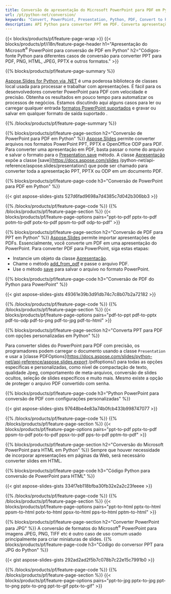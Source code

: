 ```yaml
---
title: Conversão de apresentação do Microsoft PowerPoint para PDF em Python
url: /pt/python-net/conversion/
keywords: "Convert, PowerPoint, Presentation, Python, PDF, Convert to PDF, PPT to PDF"
description: API Python para converter PPT em PDF. Converta apresentações para JPG, PNG e outros formatos em Python.
---
```


{{< blocks/products/pf/feature-page-wrap >}}
{{< blocks/products/pf/i18n/feature-page-header h1="Apresentação do Microsoft<sup>®</sup> PowerPoint para conversão de PDF em Python" h2="Códigos-fonte Python para diferentes casos de conversão para converter PPT para PDF, PNG, HTML, JPEG, PPTX e outros formatos." >}}

{{% blocks/products/pf/feature-page-summary %}}

[Aspose.Slides for Python via .NET](https://products.aspose.com/slides/python-net/) é uma poderosa biblioteca de classes local usada para processar e trabalhar com apresentações. É fácil para os desenvolvedores converter PowerPoint para PDF com velocidade e precisão. Obtenha os resultados em pouco tempo para automatizar os processos de negócios. Estamos discutindo aqui alguns casos para ler ou carregar qualquer entrada [formatos PowerPoint suportados](https://docs.aspose.com/slides/python-net/supported-file-formats/) e gravar ou salvar em qualquer formato de saída suportado . 

{{% /blocks/products/pf/feature-page-summary  %}}

{{% blocks/products/pf/feature-page-section  h2="Conversão de PowerPoint para PDF em Python" %}}
[Aspose.Slides](https://products.aspose.com/slides/python-net/) permite converter arquivos nos formatos PowerPoint PPT, PPTX e OpenOffice ODP para PDF. Para converter uma apresentação em PDF, basta passar o nome do arquivo e salvar o formato para o [Presentation.save](https://docs.aspose.com/slides/python-net/api-reference/aspose.slides/presentation/) método. A classe [Apresentação](https://docs.aspose.com/slides/python-net/api-reference/aspose.slides/presentation/) expõe a classe [save](https://docs.aspose.com/slides /python-net/api-reference/aspose.slides/presentation/) que pode ser chamado para converter toda a apresentação PPT, PPTX ou ODP em um documento PDF.

{{% blocks/products/pf/feature-page-code h3="Conversão de PowerPoint para PDF em Python" %}}

{{< gist aspose-slides-gists 527d6fad9698a7d4385c7d042b306bb3 >}}

{{% /blocks/products/pf/feature-page-code  %}}
{{% /blocks/products/pf/feature-page-section %}}
{{< blocks/products/pf/feature-page-options pairs="ppt-to-pdf pptx-to-pdf potm-to-pdf potx-to-pdf ppsm-to-pdf odp-to-pdf" >}}

{{% blocks/products/pf/feature-page-section  h2="Conversão de PDF para PPT em Python" %}}
[Aspose.Slides](https://products.aspose.com/slides/python-net/) permite importar apresentações de PDFs. Essencialmente, você converte um PDF em uma apresentação do PowerPoint. Para converter PDF para PowerPoint, siga estas etapas:
- Instancie um objeto da classe [Apresentação](https://docs.aspose.com/slides/python-net/api-reference/aspose.slides/presentation/).
- Chame o método [add_from_pdf](https://docs.aspose.com/slides/python-net/api-reference/aspose.slides/slidecollection/) e passe o arquivo PDF.
- Use o método [save](https://docs.aspose.com/slides/python-net/api-reference/aspose.slides/presentation/) para salvar o arquivo no formato PowerPoint.

{{% blocks/products/pf/feature-page-code h3="Conversão de PDF do Python para PowerPoint" %}}

{{< gist aspose-slides-gists 49361e39b3d91db74c7c8b07b2a72182 >}}

{{% /blocks/products/pf/feature-page-code  %}}
{{% /blocks/products/pf/feature-page-section %}}
{{< blocks/products/pf/feature-page-options pairs="pdf-to-ppt pdf-to-pptx pdf-to-odp pdf-to-png pdf-to-jpg pdf-to-html" >}}

{{% blocks/products/pf/feature-page-section  h2="Converta PPT para PDF com opções personalizadas em Python" %}}

Para converter slides do PowerPoint para PDF com precisão, os programadores podem carregar o documento usando a classe `Presentation` e usar a [classe PDFOptions](https://docs.aspose.com/slides/python-net/api-reference/aspose.slides.export /pdfoptions/) para todas as opções específicas e personalizadas, como nível de compactação de texto, qualidade Jpeg, comportamento de meta-arquivos, conversão de slides ocultos, seleção de slides específicos e muito mais. Mesmo existe a opção de proteger o arquivo PDF convertido com senha.

{{% blocks/products/pf/feature-page-code h3="Python PowerPoint para conversão de PDF com configurações personalizadas" %}}

{{< gist aspose-slides-gists 97648be4e83a74b0fcb433b998747077 >}}

{{% /blocks/products/pf/feature-page-code  %}}
{{% /blocks/products/pf/feature-page-section %}}
{{< blocks/products/pf/feature-page-options pairs="ppt-to-pdf pptx-to-pdf ppsm-to-pdf potx-to-pdf ppsx-to-pdf pps-to-pdf pptm-to-pdf" >}}

{{% blocks/products/pf/feature-page-section  h2="Conversão do Microsoft PowerPoint para HTML em Python" %}}
Sempre que houver necessidade de incorporar apresentações em páginas da Web, será necessário converter slides em HTML.

{{% blocks/products/pf/feature-page-code h3="Código Python para conversão de PowerPoint para HTML" %}}

{{< gist aspose-slides-gists 334f7eb118bfba30fb32e2a2c23feeee >}}

{{% /blocks/products/pf/feature-page-code %}}
{{% /blocks/products/pf/feature-page-section %}}
{{< blocks/products/pf/feature-page-options pairs="ppt-to-html pptx-to-html ppsm-to-html potx-to-html ppsx-to-html pps-to-html pptm-to-html" >}}

{{% blocks/products/pf/feature-page-section  h2="Converter PowerPoint para JPG" %}}
A conversão de formatos do Microsoft<sup>®</sup> PowerPoint para imagens JPEG, PNG, TIFF etc é outro caso de uso comum usado principalmente para criar miniaturas de slides. 
{{% blocks/products/pf/feature-page-code h3="Código do conversor PPT para JPG do Python" %}}

{{< gist aspose-slides-gists 292ad2ad2f5b7c078b7c22e15c7991b0 >}}

{{% /blocks/products/pf/feature-page-code %}}
{{% /blocks/products/pf/feature-page-section %}}
{{< blocks/products/pf/feature-page-options pairs="ppt-to-jpg pptx-to-jpg ppt-to-png pptx-to-png ppt-to-gif pptx-to-gif" >}}